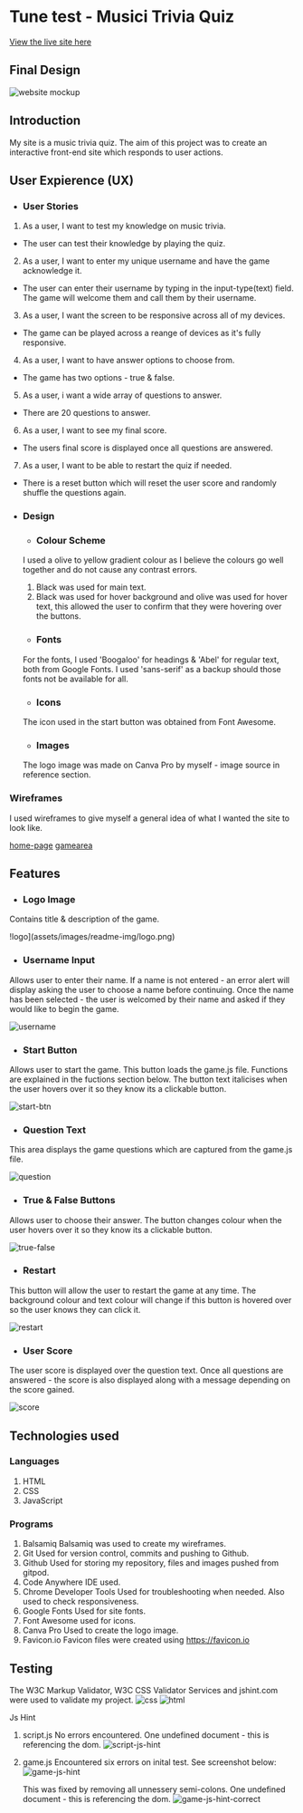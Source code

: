 # Tune test - Musici Trivia Quiz
[View the live site here](https://beccaob.github.io/music-trivia/)

## Final Design 
![website mockup](assets/images/readme-img/mockup.png)

## Introduction
My site is a music trivia quiz. The aim of this project was to create an interactive front-end site which responds to user actions. 

## User Expierence (UX)
- ### User Stories
1. As a user, I want to test my knowledge on music trivia.
- The user can test their knowledge by playing the quiz. 
2. As a user, I want to enter my unique username and have the game acknowledge it. 
- The user can enter their username by typing in the input-type(text) field. The game will welcome them and call them by their username. 
3. As a user, I want the screen to be responsive across all of my devices. 
- The game can be played across a reange of devices as it's fully responsive. 
4. As a user, I want to have answer options to choose from. 
- The game has two options - true & false. 
5. As a user, i want a wide array of questions to answer. 
- There are 20 questions to answer. 
6. As a user, I want to see my final score. 
- The users final score is displayed once all questions are answered. 
7. As a user, I want to be able to restart the quiz if needed. 
- There is a reset button which will reset the user score and randomly shuffle the questions again. 

- ### Design 
    - ### Colour Scheme 
    I used a olive to yellow gradient colour as I believe the colours go well together and do not cause any contrast errors. 
    1. Black was used for main text.  
    4. Black was used for hover background and olive was used for hover text, this allowed the user to confirm that they were hovering over the buttons. 
 

    - ### Fonts
    For the fonts, I used 'Boogaloo' for headings & 'Abel' for regular text, both from Google Fonts. I used 'sans-serif' as a backup should those fonts not be available for all.

    - ### Icons 
    The icon used in the start button was obtained from Font Awesome. 

    - ### Images
    The logo image was made on Canva Pro by myself - image source in reference section. 

### Wireframes
I used wireframes to give myself a general idea of what I wanted the site to look like.

[home-page](assets/images/readme-img/home-page-wf.png)
[gamearea](assets/images/readme-img/game-wf.png)

## Features

- ### Logo Image

 Contains title & description of the game.

 !logo](assets/images/readme-img/logo.png)

- ### Username Input

 Allows user to enter their name. If a name is not entered - an error alert will display asking the user to choose a name before continuing. Once the name has been selected - the user is welcomed by their name and asked if they would like to begin the game.

 ![username](assets/images/readme-img/username.png)

- ### Start Button

Allows user to start the game. This button loads the game.js file. Functions are explained in the fuctions section below. The button text italicises when the user hovers over it so they know its a clickable button.

 ![start-btn](assets/images/readme-img/start.png)

- ### Question Text

 This area displays the game questions which are captured from the game.js file.

 ![question](assets/images/readme-img/question.png)

- ### True & False Buttons

Allows user to choose their answer. The button changes colour when the user hovers over it so they know its a clickable button.

 ![true-false](assets/images/readme-img/truefalse.png)

- ### Restart

 This button will allow the user to restart the game at any time. The background colour and text colour will change if this button is hovered over so the user knows they can click it.

 ![restart](assets/images/readme-img/restart.png)

- ### User Score

 The user score is displayed over the question text. Once all questions are answered - the score is also displayed along with a message depending on the score gained.

 ![score](assets/images/readme-img/score.png)

## Technologies used
 ### Languages
 1. HTML
 2. CSS
 3. JavaScript
   

### Programs

1. Balsamiq
Balsamiq was used to create my wireframes.
2. Git
Used for version control, commits and pushing to Github.
3. Github
Used for storing my repository, files and images pushed from gitpod.
4. Code Anywhere
IDE used.
5. Chrome Developer Tools
Used for troubleshooting when needed. Also used to check responsiveness.
6. Google Fonts
Used for site fonts.
7. Font Awesome
used for icons.
8. Canva Pro
Used to create the logo image.
9. Favicon.io
Favicon files were created using <https://favicon.io>

## Testing

The W3C Markup Validator, W3C CSS Validator Services and jshint.com were used to validate my project.
![css](assets/images/readme-img/css-validate.png)
![html](assets/images/readme-img/html-validate.png)

Js Hint

1. script.js 
   No errors encountered. One undefined document - this is referencing the dom. 
![script-js-hint](assets/images/readme-img/scriptjshint.png)

2. game.js
    Encountered six errors on inital test. See screenshot below: 
![game-js-hint](assets/images/readme-img/jshintgamejs.png)

    This was fixed by removing all unnessery semi-colons. One undefined document - this is referencing the dom.
![game-js-hint-correct](assets/images/readme-img/gamejshint.png)
    
